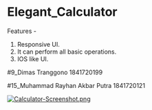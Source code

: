# Elegant_Calculator
Features - 
1) Responsive UI.
2) It can perform all basic operations.
3) IOS like UI.

#9_Dimas Tranggono 1841720199

#15_Muhammad Rayhan Akbar Putra 1841720121

[![Calculator-Screenshot.png](https://i.postimg.cc/nzqysW22/Calculator-Screenshot.png)](https://postimg.cc/phXG4qg5)
